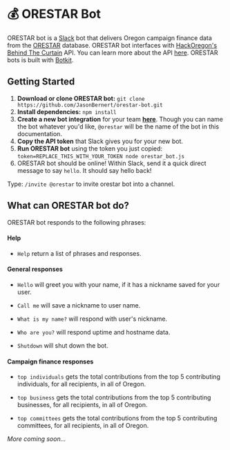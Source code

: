 # 💰 ORESTAR Bot

ORESTAR bot is a [Slack](readme-slack.md) bot that delivers Oregon campaign finance data from the  [ORESTAR](https://secure.sos.state.or.us/orestar/gotoPublicTransactionSearch.do) database. ORESTAR bot interfaces with [HackOregon's](http://www.hackoregon.org/) [Behind The Curtain](http://behindthecurtain.hackoregon.com/#/) API. You can learn more about the API [here](https://github.com/hackoregon/btc-backend/blob/master/endpoints/endpoint_use_readme.md). ORESTAR bots is built with [Botkit](https://github.com/howdyai/botkit).

## Getting Started

1. **Download or clone ORESTAR bot:** `git clone https://github.com/JasonBernert/orestar-bot.git`
2. **Install dependencies:** `npm install`
3. **Create a new bot integration** for your team [**here**](https://my.slack.com/services/new/bot). Though you can name the bot whatever you'd like, `@orestar` will be the name of the bot in this documentation.
4. **Copy the API token** that Slack gives you for your new bot.
5. **Run ORESTAR bot** using the token you just copied: `token=REPLACE_THIS_WITH_YOUR_TOKEN node orestar_bot.js`
6. ORESTAR bot should be online! Within Slack, send it a quick direct message to say `hello`. It should say hello back!

Type: `/invite @orestar` to invite orestar bot into a channel.

## What can ORESTAR bot do?

ORESTAR bot responds to the following phrases:

#### Help

* `Help` return a list of phrases and responses.

#### General responses

* `Hello` will greet you with your name, if it has a nickname saved for your user.

* `Call me` will save a nickname to user name.

* `What is my name?` will respond with user's nickname.

* `Who are you?` will respond uptime and hostname data.

* `Shutdown` will shut down the bot.

#### Campaign finance responses

* `top individuals` gets the total contributions from the top 5 contributing individuals, for all recipients, in all of Oregon.

* `top business` gets the total contributions from the top 5 contributing businesses, for all recipients, in all of Oregon.

* `top committees` gets the total contributions from the top 5 contributing committees, for all recipients, in all of Oregon.

*More coming soon...*
